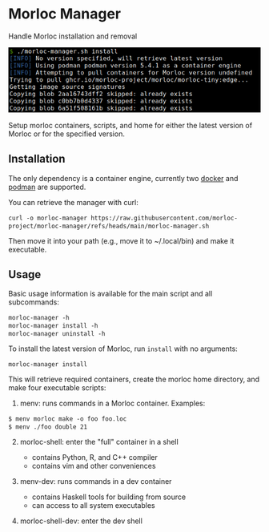 # Morloc Manager

Handle Morloc installation and removal

 <img src="assets/install.png" alt="morloc install example" class="center"> 

Setup morloc containers, scripts, and home for either the latest version of
Morloc or for the specified version.


## Installation

The only dependency is a container engine, currently two
[docker](https://docs.docker.com/engine/install/) and
[podman](https://podman.io/docs/installation) are supported.

You can retrieve the manager with curl:

```
curl -o morloc-manager https://raw.githubusercontent.com/morloc-project/morloc-manager/refs/heads/main/morloc-manager.sh
```

Then move it into your path (e.g., move it to ~/.local/bin) and make it
executable.

## Usage

Basic usage information is available for the main script and all subcommands: 

```
morloc-manager -h
morloc-manager install -h
morloc-manager uninstall -h
```

To install the latest version of Morloc, run `install` with no arguments:

```
morloc-manager install
```

This will retrieve required containers, create the morloc home directory, and
make four executable scripts:

 1. menv: runs commands in a Morloc container. Examples:

```
$ menv morloc make -o foo foo.loc
$ menv ./foo double 21
```

 2. morloc-shell: enter the "full" container in a shell
    - contains Python, R, and C++ compiler
    - contains vim and other conveniences

 3. menv-dev: runs commands in a dev container
    - contains Haskell tools for building from source
    - can access to all system executables

 4. morloc-shell-dev: enter the dev shell
